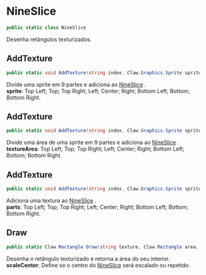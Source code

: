 # NineSlice
```csharp
public static class NineSlice
```
Desenha retângulos texturizados.<br />
## AddTexture
```csharp
public static void AddTexture(string index, Claw.Graphics.Sprite sprite) { }
```
Divide uma sprite em 9 partes e adiciona ao [NineSlice](api/Claw/Graphics/NineSlice.md#NineSlice) .<br />
**sprite**: Top Left; Top; Top Right; Left; Center; Right; Bottom Left; Bottom; Bottom Right.<br />
## AddTexture
```csharp
public static void AddTexture(string index, Claw.Graphics.Sprite sprite, Claw.Rectangle textureArea) { }
```
Divide uma área de uma sprite em 9 partes e adiciona ao [NineSlice](api/Claw/Graphics/NineSlice.md#NineSlice) .<br />
**textureArea**: Top Left; Top; Top Right; Left; Center; Right; Bottom Left; Bottom; Bottom Right.<br />
## AddTexture
```csharp
public static void AddTexture(string index, Claw.Graphics.Sprite sprite, Claw.Rectangle[] parts) { }
```
Adiciona uma textura ao [NineSlice](api/Claw/Graphics/NineSlice.md#NineSlice) .<br />
**parts**: Top Left; Top; Top Right; Left; Center; Right; Bottom Left; Bottom; Bottom Right.<br />
## Draw
```csharp
public static Claw.Rectangle Draw(string texture, Claw.Rectangle area, Claw.Color backgroundColor, Claw.Color blendColor, bool scaleCenter) { }
```
Desenha o retângulo texturizado e retorna a área do seu interior.<br />
**scaleCenter**: Define se o centro do [NineSlice](api/Claw/Graphics/NineSlice.md#NineSlice) será escalado ou repetido.<br />
